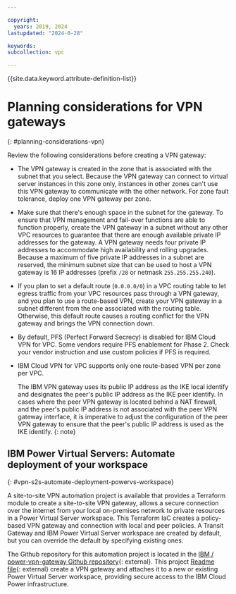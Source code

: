 ```yaml
---

copyright:
  years: 2019, 2024
lastupdated: "2024-0-28"

keywords:
subcollection: vpc

---
```


{{site.data.keyword.attribute-definition-list}}

# Planning considerations for VPN gateways
{: #planning-considerations-vpn}

Review the following considerations before creating a VPN gateway:

* The VPN gateway is created in the zone that is associated with the subnet that you select. Because the VPN gateway can connect to virtual server instances in this zone only, instances in other zones can't use this VPN gateway to communicate with the other network. For zone fault tolerance, deploy one VPN gateway per zone.
* Make sure that there's enough space in the subnet for the gateway. To ensure that VPN management and fail-over functions are able to function properly, create the VPN gateway in a subnet without any other VPC resources to guarantee that there are enough available private IP addresses for the gateway. A VPN gateway needs four private IP addresses to accommodate high availability and rolling upgrades. Because a maximum of five private IP addresses in a subnet are reserved, the minimum subnet size that can be used to host a VPN gateway is 16 IP addresses (prefix `/28` or netmask `255.255.255.240`).
* If you plan to set a default route (`0.0.0.0/0`) in a VPC routing table to let egress traffic from your VPC resources pass through a VPN gateway, and you plan to use a route-based VPN, create your VPN gateway in a subnet different from the one associated with the routing table. Otherwise, this default route causes a routing conflict for the VPN gateway and brings the VPN connection down.
* By default, PFS (Perfect Forward Secrecy) is disabled for IBM Cloud VPN for VPC. Some vendors require PFS enablement for Phase 2. Check your vendor instruction and use custom policies if PFS is required.
* IBM Cloud VPN for VPC supports only one route-based VPN per zone per VPC.

   The IBM VPN gateway uses its public IP address as the IKE local identify and designates the peer's public IP address as the IKE peer identify. In cases where the peer VPN gateway is located behind a NAT firewall, and the peer's public IP address is not associated with the peer VPN gateway interface, it is imperative to adjust the configuration of the peer VPN gateway to ensure that the peer's public IP address is used as the IKE identify.
   {: note}

## IBM Power Virtual Servers: Automate deployment of your workspace
{: #vpn-s2s-automate-deployment-powervs-workspace}

A site-to-site VPN automation project is available that provides a Terraform module to create a site-to-site VPN gateway, allows a secure connection over the internet from your local on-premises network to private resources in a Power Virtual Server workspace. This Terraform IaC creates a policy-based VPN gateway and connection with local and peer policies. A Transit Gateway and IBM Power Virtual Server workspace are created by default, but you can override the default by specifying existing ones.

The Github repository for this automation project is located in the [IBM /
power-vpn-gateway Github repository](https://github.com/IBM/power-vpn-gateway/){: external}. This project [Readme file](https://github.com/IBM/power-vpn-gateway/blob/master/README.md){: external} create a VPN gateway and attaches it to a new or existing Power Virtual Server workspace, providing secure access to the IBM Cloud Power infrastructure.
